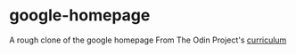 # google-homepage
A rough clone of the google homepage
From The Odin Project's [curriculum](http://www.theodinproject.com/courses/web-development-101/lessons/html-css)
